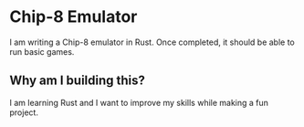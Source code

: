 # Chip-8 Emulator
I am writing a Chip-8 emulator in Rust.
Once completed, it should be able to run basic games.
## Why am I building this?
I am learning Rust and I want to improve my skills while making a fun project.
